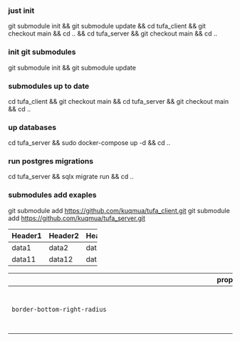 ### just init
git submodule init && git submodule update && cd tufa_client && git checkout main && cd .. && cd tufa_server && git checkout main && cd ..

### init git submodules
git submodule init && git submodule update

### submodules up to date
cd tufa_client && git checkout main && cd tufa_server && git checkout main && cd ..

### up databases
cd tufa_server && sudo docker-compose up -d && cd ..

### run postgres migrations
cd tufa_server && sqlx migrate run && cd ..

### submodules add exaples
git submodule add https://github.com/kuqmua/tufa_client.git
git submodule add https://github.com/kuqmua/tufa_server.git

<table style="width:200px">
   <thead>
      <tr>
         <th>Header1</th>
         <th>Header2</th>
         <th>Header3</th>
      </tr>
   </thead>
   <tbody>
      <tr>
         <td>data1</td>
         <td>data2</td>
         <td>data3</td>
      </tr>
      <tr>
         <td>data11</td>
         <td>data12</td>
         <td>data13</td>
      </tr>
   </tbody>
</table>

| <div style="width:990px">property</div> | description                           |
| --------------------------------------- | ------------------------------------- |
| `border-bottom-right-radius`            | Defines the shape of the bottom-right |
